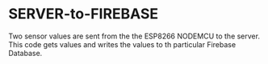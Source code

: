 # SERVER-to-FIREBASE
Two sensor values are sent from the the ESP8266 NODEMCU to the server. This code gets values and writes the values to th particular Firebase Database.
